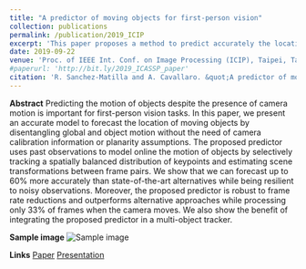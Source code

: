 ```yaml
---
title: "A predictor of moving objects for first-person vision"
collection: publications
permalink: /publication/2019_ICIP
excerpt: 'This paper proposes a method to predict accurately the location of objects of interest from a moving camera. The method allows to forecast 60% more accurately than previously existing predictors. The method is robust to frame rate deductions of up to 66% while maintaining similar accuracy than existing methods.'
date: 2019-09-22
venue: 'Proc. of IEEE Int. Conf. on Image Processing (ICIP), Taipei, Taiwan, September 22-25'
#paperurl: 'http://bit.ly/2019_ICASSP_paper'
citation: 'R. Sanchez-Matilla and A. Cavallaro. &quot;A predictor of moving objects for first-person vision.&quot; <i>Proc. of IEEE Int. Conf. on Image Processing (ICIP)</i>.'
---
```

**Abstract**
Predicting the motion of objects despite the presence of camera motion is important for first-person vision tasks. In this paper, we present an accurate model to forecast the location of moving objects by disentangling global and object motion without the need of camera calibration information or planarity assumptions. The proposed predictor uses past observations to model online the motion of objects by selectively tracking a spatially balanced distribution of keypoints and estimating scene transformations between frame pairs. 
We show that we can forecast up to 60% more accurately than state-of-the-art alternatives while being resilient to noisy observations. Moreover, the proposed predictor is robust to frame rate reductions and outperforms alternative approaches while processing only 33% of frames when the camera moves. We also show the benefit of integrating the proposed predictor in a multi-object tracker.

**Sample image**
![Sample image](https://risama.github.io/files/2019_ICIP/sample1.png)

**Links**
[Paper](https://risama.github.io/files/2019_ICIP/paper.pdf)
[Presentation](https://risama.github.io/files/2019_ICIP/presentation.pdf)
